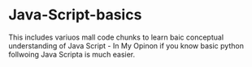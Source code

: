 # Java-Script-basics
This includes variuos mall code chunks to learn baic conceptual understanding of Java Script - In My Opinon if you know basic python follwoing Java Scripta is much easier.
